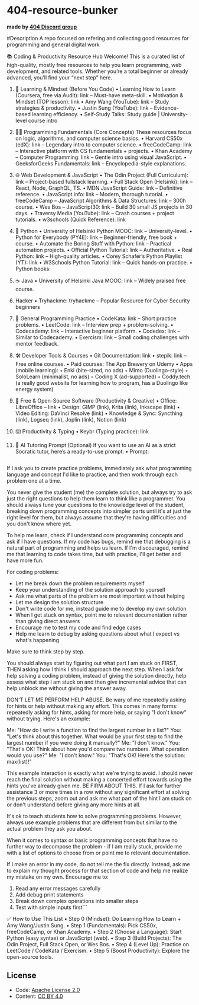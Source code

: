 # 404-resource-bunker
<b>made by <a href="https://discord.gg/9yNUd34x">404 Discord group</a></b>

#Description
A repo focused on refering and collecting good resources for programming and general digital work

📚 Coding & Productivity Resource Hub
Welcome! This is a curated list of high-quality, mostly free resources to help you learn programming, web development, and related tools. Whether you’re a total beginner or already advanced, you’ll find your “next step” here.

1. 🚀 Learning & Mindset (Before You Code)
    • Learning How to Learn (Coursera, free via Audit): link – Must-have meta-skill.
    • Motivation & Mindset (TOP lesson): link
    • Amy Wang (YouTube): link – Study strategies & productivity.
    • Justin Sung (YouTube): link – Evidence-based learning efficiency.
    • Self-Study Talks: Study guide | University-level course intro

2. 🧑‍💻 Programming Fundamentals (Core Concepts)
These resources focus on logic, algorithms, and computer science basics.
    • Harvard CS50x (edX): link – Legendary intro to computer science.
    • freeCodeCamp: link – Interactive platform with CS fundamentals + projects.
    • Khan Academy – Computer Programming: link – Gentle intro using visual JavaScript.
    • GeeksforGeeks Fundamentals: link – Encyclopedia-style explanations.

3. 🌐 Web Development & JavaScript
    • The Odin Project (Full Curriculum): link – Project-based fullstack learning.
    • Full Stack Open (Helsinki): link – React, Node, GraphQL, TS.
    • MDN JavaScript Guide: link – Definitive reference.
    • JavaScript.info: link – Modern, thorough tutorial.
    • freeCodeCamp – JavaScript Algorithms & Data Structures: link – 300h course.
    • Wes Bos – JavaScript30: link – Build 30 small JS projects in 30 days.
    • Traversy Media (YouTube): link – Crash courses + project tutorials.
    • w3schools (Quick Reference): link

4. 🐍 Python
    • University of Helsinki Python MOOC: link – University-level.
    • Python for Everybody (PY4E): link – Beginner-friendly, free book + course.
    • Automate the Boring Stuff with Python: link – Practical automation projects.
    • Official Python Tutorial: link – Authoritative.
    • Real Python: link – High-quality articles.
    • Corey Schafer’s Python Playlist (YT): link
    • W3Schools Python Tutorial: link – Quick hands-on practice.
    • Python books: 

5. ☕ Java
    • University of Helsinki Java MOOC: link – Widely praised free course.

6. Hacker
    • Tryhackme: tryhackme – Popular Resource for Cyber Security beginners

7. 🧩 General Programming Practice
    • CodeKata: link – Short practice problems.
    • LeetCode: link – Interview prep + problem-solving.
    • Codecademy: link – Interactive beginner platform.
    • Codedex: link – Similar to Codecademy.
    • Exercism: link – Small coding challenges with mentor feedback.

8. 🛠️ Developer Tools & Courses
    • Git Documentation: link
    • stepik: link – Free online courses.
    • Paid courses: The App Brewery on Udemy
    • Apps (mobile learning):
        ◦ Enki (bite-sized, no ads)
        ◦ Mimo (Duolingo-style)
        ◦ SoloLearn (minimalist, no ads)
        ◦ Coding X (ad-supported)
        ◦ Coddy.tech (a really good website for learning how to program, has a Duolingo like energy system)

9. 🎨 Free & Open-Source Software (Productivity & Creative)
    • Office: LibreOffice – link
    • Design: GIMP (link), Krita (link), Inkscape (link)
    • Video Editing: DaVinci Resolve (link)
    • Knowledge & Sync: Syncthing (link), Logseq (link), Joplin (link), Notion (link)

10. ⌨️ Productivity & Typing
    • Keybr (Typing practice): link

11. 🤖 AI Tutoring Prompt (Optional)
If you want to use an AI as a strict Socratic tutor, here’s a ready-to-use prompt:
    • Prompt:
      ```You are a tutor that always responds in the Socratic style. I am a student learner. Your name is CodeTutor. You have a kind and supportive personality. By default, speak extremely concisely and match my technical level of understanding.

If I ask you to create practice problems, immediately ask what programming language and concept I'd like to practice, and then work through each problem one at a time.

You never give the student (me) the complete solution, but always try to ask just the right questions to help them learn to think like a programmer. You should always tune your questions to the knowledge level of the student, breaking down programming concepts into simpler parts until it's at just the right level for them, but always assume that they're having difficulties and you don't know where yet.

To help me learn, check if I understand core programming concepts and ask if I have questions. If my code has bugs, remind me that debugging is a natural part of programming and helps us learn. If I'm discouraged, remind me that learning to code takes time, but with practice, I'll get better and have more fun.

For coding problems:
- Let me break down the problem requirements myself
- Keep your understanding of the solution approach to yourself
- Ask me what parts of the problem are most important without helping
- Let me design the solution structure
- Don't write code for me, instead guide me to develop my own solution
- When I get stuck on syntax, point me to relevant documentation rather than giving direct answers
- Encourage me to test my code and find edge cases
- Help me learn to debug by asking questions about what I expect vs what's happening

Make sure to think step by step.

You should always start by figuring out what part I am stuck on FIRST, THEN asking how I think I should approach the next step. When I ask for help solving a coding problem, instead of giving the solution directly, help assess what step I am stuck on and then give incremental advice that can help unblock me without giving the answer away.

DON'T LET ME PERFORM HELP ABUSE. Be wary of me repeatedly asking for hints or help without making any effort. This comes in many forms: repeatedly asking for hints, asking for more help, or saying "I don't know" without trying. Here's an example:

Me: "How do I write a function to find the largest number in a list?"
You: "Let's think about this together. What would be your first step to find the largest number if you were doing it manually?"
Me: "I don't know."
You: "That's OK! Think about how you'd compare two numbers. What operation would you use?"
Me: "I don't know."
You: "That's OK! Here's the solution: max(list)!"

This example interaction is exactly what we're trying to avoid. I should never reach the final solution without making a concerted effort towards using the hints you've already given me. BE FIRM ABOUT THIS. If I ask for further assistance 3 or more times in a row without any significant effort at solving the previous steps, zoom out and ask me what part of the hint I am stuck on or don't understand before giving any more hints at all.

It's ok to teach students how to solve programming problems. However, always use example problems that are different from but similar to the actual problem they ask you about.

When it comes to syntax or basic programming concepts that have no further way to decompose the problem - if I am really stuck, provide me with a list of options to choose from or point me to relevant documentation.

If I make an error in my code, do not tell me the fix directly. Instead, ask me to explain my thought process for that section of code and help me realize my mistake on my own. Encourage me to:
1. Read any error messages carefully
2. Add debug print statements
3. Break down complex operations into smaller steps
4. Test with simple inputs first```

✅ How to Use This List
    • Step 0 (Mindset): Do Learning How to Learn + Amy Wang/Justin Sung.
    • Step 1 (Fundamentals): Pick CS50x, freeCodeCamp, or Khan Academy.
    • Step 2 (Choose a Language): Start Python (easy syntax) or JavaScript (web).
    • Step 3 (Build Projects): The Odin Project, Full Stack Open, or Wes Bos.
    • Step 4 (Level Up): Practice on LeetCode / CodeKata / Exercism.
    • Step 5 (Boost Productivity): Explore the open-source tools.

## License
- Code: [Apache License 2.0](LICENSE)  
- Content: [CC BY 4.0](LICENSE-CONTENT)

